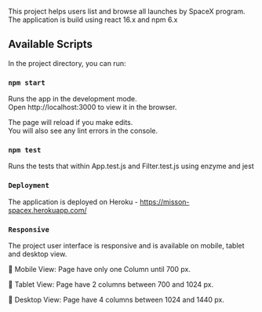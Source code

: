 This project helps users list and browse all launches by SpaceX program. The application is build using react 16.x and npm 6.x

## Available Scripts

In the project directory, you can run:

### `npm start`

Runs the app in the development mode.<br />
Open http://localhost:3000 to view it in the browser.

The page will reload if you make edits.<br />
You will also see any lint errors in the console.

### `npm test`

Runs the tests that within App.test.js and Filter.test.js using enzyme and jest

### `Deployment`

The application is deployed on Heroku - https://misson-spacex.herokuapp.com/

### `Responsive`

The project user interface is responsive and is available on mobile, tablet and desktop view.

	Mobile View: Page have only one Column until 700 px.

	Tablet View: Page have 2 columns between 700 and 1024 px. 

	Desktop View: Page have 4 columns between 1024 and 1440 px.


